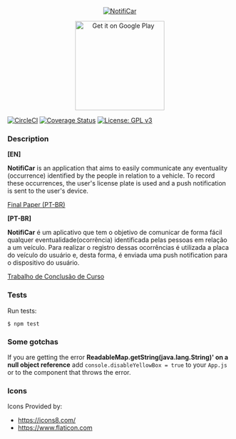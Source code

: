 <p align="center">
    <a href="https://github.com/NotifiCar/NotifiCar">
        <img alt="NotifiCar" title="NotifiCar" src="https://raw.githubusercontent.com/wiki/NotifiCar/NotifiCar/imgs/logotype_primary.png">
    </a>
</p>

<p align="center">
    <a href='https://play.google.com/store/apps/details?id=com.jldevs.notificar&pcampaignid=MKT-Other-global-all-co-prtnr-py-PartBadge-Mar2515-1'>
        <img alt='Get it on Google Play' src='https://play.google.com/intl/en_us/badges/images/generic/en_badge_web_generic.png' width="200"/>
    </a>
</p>

[![CircleCI](https://circleci.com/gh/NotifiCar/NotifiCar.svg?style=shield)](https://circleci.com/gh/NotifiCar/NotifiCar) [![Coverage Status](https://coveralls.io/repos/github/NotifiCar/NotifiCar/badge.svg?branch=master)](https://coveralls.io/github/NotifiCar/NotifiCar?branch=master) [![License: GPL v3](https://img.shields.io/badge/License-GPL%20v3-blue.svg)](https://www.gnu.org/licenses/gpl-3.0) 

### Description

**[EN]**

**NotifiCar** is an application that aims to easily communicate any eventuality (occurrence) identified by the people in relation to a vehicle. To record these occurrences, the user's license plate is used and a push notification is sent to the user's device.

[Final Paper (PT-BR)](https://pt.overleaf.com/project/5bb402872f41841ebbaa0330/output/output.pdf?compileGroup=standard&clsiserverid=clsi-pre-emp-t0j3&popupDownload=true)

**[PT-BR]**

**NotifiCar** é um aplicativo que tem o objetivo de comunicar de forma fácil qualquer eventualidade(ocorrência) identificada pelas pessoas em relação a um veículo. Para realizar o registro dessas ocorrências é utilizada a placa do veículo do usuário e, desta forma, é enviada uma push notification para o dispositivo do usuário.

[Trabalho de Conclusão de Curso](https://pt.overleaf.com/project/5bb402872f41841ebbaa0330/output/output.pdf?compileGroup=standard&clsiserverid=clsi-pre-emp-t0j3&popupDownload=true)

### Tests

Run tests:

```
$ npm test
```

### Some gotchas

If you are getting the error **ReadableMap.getString(java.lang.String)' on a null object reference** add ````console.disableYellowBox = true```` to your ```App.js``` or to the component that throws the error.

### Icons

Icons Provided by:
- https://icons8.com/
- https://www.flaticon.com
